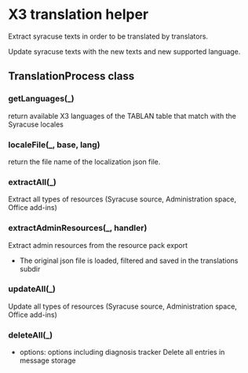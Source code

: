 
# X3 translation helper

Extract syracuse texts in order to be translated by translators.

Update syracuse texts with the new texts and new supported language.

## TranslationProcess class
  
### getLanguages(_)
return available X3 languages of the TABLAN table that match with the Syracuse locales
  
### localeFile(_, base, lang)
return the file name of the localization json file.
  
### extractAll(_)
Extract all types of resources (Syracuse source, Administration space, Office add-ins)
  
### extractAdminResources(_, handler)
Extract admin resources from the resource pack export
- The original json file is loaded, filtered and saved in the translations subdir
  
### updateAll(_)
Update all types of resources (Syracuse source, Administration space, Office add-ins)
  
### deleteAll(_)
* options: options including diagnosis tracker
Delete all entries in message storage
